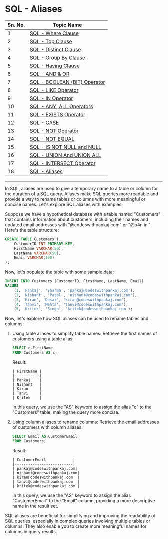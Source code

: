 # SQL - Aliases
| Sn. No. | Topic Name                                                                                                       |
|---------|------------------------------------------------------------------------------------------------------------------|
| 1       | [SQL - Where Clause](WhereClause.md)                                                                           |
| 2       | [SQL - Top Clause](TopClause.md)                                                                               |
| 3       | [SQL - Distinct Clause](DistinctClause.md)                                                                     |
| 4       | [SQL - Group By Clause](GroupByClause.md)                                                                     |
| 5       | [SQL - Having Clause](HavingClause.md)                                                                         |
| 6       | [SQL - AND & OR](AND_OR.md)                                                                                   |
| 7       | [SQL - BOOLEAN (BIT) Operator](BOOLEAN_BIT_Operator.md)                                                         |
| 8       | [SQL - LIKE Operator](LIKEOperator.md)                                                                         |
| 9      | [SQL - IN Operator](INOperator.md)                                                                             |
| 10      | [SQL - ANY, ALL Operators](ANYALLOperators.md)                                                                 |
| 11      | [SQL - EXISTS Operator](EXISTSOperator.md)                                                                     |
| 12      | [SQL - CASE](CASE.md)                                                                                         |
| 13      | [SQL - NOT Operator](NOTOperator.md)                                                                           |
| 14      | [SQL - NOT EQUAL](NOTEQUAL.md)                                                                                |
| 15      | [SQL - IS NOT NULL and NULL](null_not_null.md)                                                                |
| 16      | [SQL - UNION And UNION ALL](UNION_UNIONALL.md)                                                                |
| 17      | [SQL - INTERSECT Operator](INTERSECT_EXCEPT_Operator.md)                                                         |
| 18      | [SQL - Aliases](Aliases.md)                                                                                  |

--------

In SQL, aliases are used to give a temporary name to a table or column for the duration of a SQL query. Aliases make SQL queries more readable and provide a way to rename tables or columns with more meaningful or concise names. Let's explore SQL aliases with examples:

Suppose we have a hypothetical database with a table named "Customers" that contains information about customers, including their names and updated email addresses with "@codeswithpankaj.com" or "@p4n.in." Here's the table structure:

```sql
CREATE TABLE Customers (
    CustomerID INT PRIMARY KEY,
    FirstName VARCHAR(50),
    LastName VARCHAR(50),
    Email VARCHAR(100)
);
```

Now, let's populate the table with some sample data:

```sql
INSERT INTO Customers (CustomerID, FirstName, LastName, Email)
VALUES
    (1, 'Pankaj', 'Sharma', 'pankaj@codeswithpankaj.com'),
    (2, 'Nishant', 'Patel', 'nishant@codeswithpankaj.com'),
    (3, 'Kiran', 'Desai', 'kiran@codeswithpankaj.com'),
    (4, 'Tanvi', 'Mehta', 'tanvi@codeswithpankaj.com'),
    (5, 'Kritek', 'Singh', 'kritek@codeswithpankaj.com');
```

Now, let's explore how SQL aliases can be used to rename tables and columns:

1. Using table aliases to simplify table names:
   Retrieve the first names of customers using a table alias:

   ```sql
   SELECT c.FirstName
   FROM Customers AS c;
   ```

   Result:
   ```
   | FirstName |
   |-----------|
   | Pankaj    |
   | Nishant   |
   | Kiran     |
   | Tanvi     |
   | Kritek    |
   ```

   In this query, we use the "AS" keyword to assign the alias "c" to the "Customers" table, making the query more concise.

2. Using column aliases to rename columns:
   Retrieve the email addresses of customers with column aliases:

   ```sql
   SELECT Email AS CustomerEmail
   FROM Customers;
   ```

   Result:
   ```
   | CustomerEmail            |
   |--------------------------|
   | pankaj@codeswithpankaj.com|
   | nishant@codeswithpankaj.com|
   | kiran@codeswithpankaj.com  |
   | tanvi@codeswithpankaj.com  |
   | kritek@codeswithpankaj.com |
   ```

   In this query, we use the "AS" keyword to assign the alias "CustomerEmail" to the "Email" column, providing a more descriptive name in the result set.

SQL aliases are beneficial for simplifying and improving the readability of SQL queries, especially in complex queries involving multiple tables or columns. They also enable you to create more meaningful names for columns in query results.
